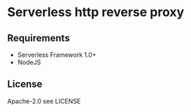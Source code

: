 # Serverless http reverse proxy
 
## Requirements

* Serverless Framework 1.0+
* NodeJS

## License

Apache-2.0 see LICENSE
